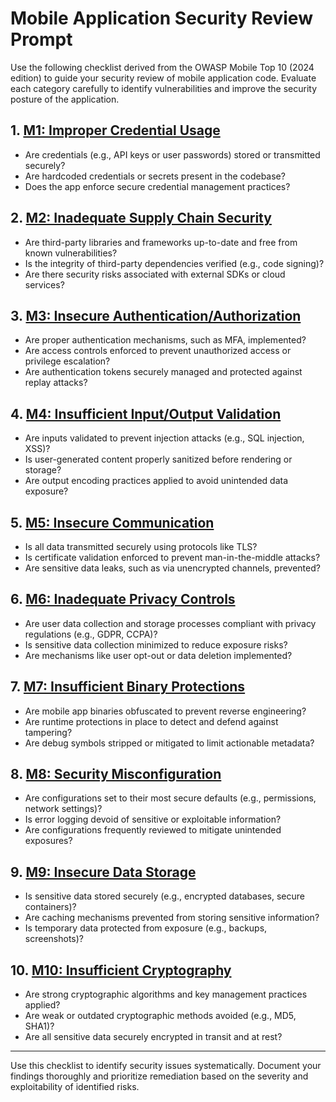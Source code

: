 # Mobile Application Security Review Prompt

Use the following checklist derived from the OWASP Mobile Top 10 (2024 edition) to guide your security review of mobile application code. Evaluate each category carefully to identify vulnerabilities and improve the security posture of the application.

## 1. [M1: Improper Credential Usage](https://owasp.org/www-project-mobile-top-10/2023-risks/m1-improper-credential-usage.html)
   - Are credentials (e.g., API keys or user passwords) stored or transmitted securely?
   - Are hardcoded credentials or secrets present in the codebase?
   - Does the app enforce secure credential management practices?

## 2. [M2: Inadequate Supply Chain Security](https://owasp.org/www-project-mobile-top-10/2023-risks/m2-inadequate-supply-chain-security.html)
   - Are third-party libraries and frameworks up-to-date and free from known vulnerabilities?
   - Is the integrity of third-party dependencies verified (e.g., code signing)?
   - Are there security risks associated with external SDKs or cloud services?

## 3. [M3: Insecure Authentication/Authorization](https://owasp.org/www-project-mobile-top-10/2023-risks/m3-insecure-authentication-authorization.html)
   - Are proper authentication mechanisms, such as MFA, implemented?
   - Are access controls enforced to prevent unauthorized access or privilege escalation?
   - Are authentication tokens securely managed and protected against replay attacks?

## 4. [M4: Insufficient Input/Output Validation](https://owasp.org/www-project-mobile-top-10/2023-risks/m4-insufficient-input-output-validation.html)
   - Are inputs validated to prevent injection attacks (e.g., SQL injection, XSS)?
   - Is user-generated content properly sanitized before rendering or storage?
   - Are output encoding practices applied to avoid unintended data exposure?

## 5. [M5: Insecure Communication](https://owasp.org/www-project-mobile-top-10/2023-risks/m5-insecure-communication.html)
   - Is all data transmitted securely using protocols like TLS?
   - Is certificate validation enforced to prevent man-in-the-middle attacks?
   - Are sensitive data leaks, such as via unencrypted channels, prevented?

## 6. [M6: Inadequate Privacy Controls](https://owasp.org/www-project-mobile-top-10/2023-risks/m6-inadequate-privacy-controls.html)
   - Are user data collection and storage processes compliant with privacy regulations (e.g., GDPR, CCPA)?
   - Is sensitive data collection minimized to reduce exposure risks?
   - Are mechanisms like user opt-out or data deletion implemented?

## 7. [M7: Insufficient Binary Protections](https://owasp.org/www-project-mobile-top-10/2023-risks/m7-insufficient-binary-protection.html)
   - Are mobile app binaries obfuscated to prevent reverse engineering?
   - Are runtime protections in place to detect and defend against tampering?
   - Are debug symbols stripped or mitigated to limit actionable metadata?

## 8. [M8: Security Misconfiguration](https://owasp.org/www-project-mobile-top-10/2023-risks/m8-security-misconfiguration.html)
   - Are configurations set to their most secure defaults (e.g., permissions, network settings)?
   - Is error logging devoid of sensitive or exploitable information?
   - Are configurations frequently reviewed to mitigate unintended exposures?

## 9. [M9: Insecure Data Storage](https://owasp.org/www-project-mobile-top-10/2023-risks/m9-insecure-data-storage.html)
   - Is sensitive data stored securely (e.g., encrypted databases, secure containers)?
   - Are caching mechanisms prevented from storing sensitive information?
   - Is temporary data protected from exposure (e.g., backups, screenshots)?

## 10. [M10: Insufficient Cryptography](https://owasp.org/www-project-mobile-top-10/2023-risks/m10-insufficient-cryptography.html)
   - Are strong cryptographic algorithms and key management practices applied?
   - Are weak or outdated cryptographic methods avoided (e.g., MD5, SHA1)?
   - Are all sensitive data securely encrypted in transit and at rest?

---

Use this checklist to identify security issues systematically. Document your findings thoroughly and prioritize remediation based on the severity and exploitability of identified risks.